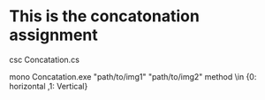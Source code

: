 # This is the concatonation assignment

csc Concatation.cs

mono Concatation.exe "path/to/img1" "path/to/img2" method \in {0: horizontal ,1: Vertical}
